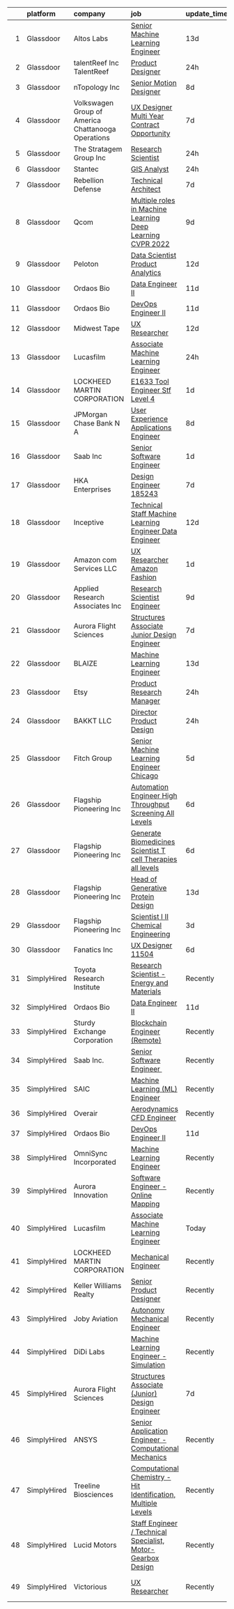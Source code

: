 

|    | platform    | company                                              | job                                                                                                                                                                                                                                                                                                                                                                                                                                                                                                                                                                                                                                                                                                                                                                                                                                                                                                                                                                                                                                                                                                                                                                                                                                                                                                                                  | update_time   | location                       |
|---:|:------------|:-----------------------------------------------------|:-------------------------------------------------------------------------------------------------------------------------------------------------------------------------------------------------------------------------------------------------------------------------------------------------------------------------------------------------------------------------------------------------------------------------------------------------------------------------------------------------------------------------------------------------------------------------------------------------------------------------------------------------------------------------------------------------------------------------------------------------------------------------------------------------------------------------------------------------------------------------------------------------------------------------------------------------------------------------------------------------------------------------------------------------------------------------------------------------------------------------------------------------------------------------------------------------------------------------------------------------------------------------------------------------------------------------------------|:--------------|:-------------------------------|
|  1 | Glassdoor   | Altos Labs                                           | [Senior Machine Learning Engineer](https://www.glassdoor.com/partner/jobListing.htm?pos=121&ao=1136043&s=58&guid=000001812330d660931c4d8e2104eeca&src=GD_JOB_AD&t=SR&vt=w&cs=1_51de5e5e&cb=1654152812471&jobListingId=1007877293610&jrtk=3-0-1g4hj1lkej46g801-1g4hj1lksr0kq800-67e8b9e820604014-)                                                                                                                                                                                                                                                                                                                                                                                                                                                                                                                                                                                                                                                                                                                                                                                                                                                                                                                                                                                                                                    | 13d           | San Francisco, CA              |
|  2 | Glassdoor   | talentReef  Inc    TalentReef                        | [Product Designer](https://www.glassdoor.com/partner/jobListing.htm?pos=113&ao=1136043&s=58&guid=000001812330d660931c4d8e2104eeca&src=GD_JOB_AD&t=SR&vt=w&ea=1&cs=1_320a6294&cb=1654152812471&jobListingId=1007911043927&jrtk=3-0-1g4hj1lkej46g801-1g4hj1lksr0kq800-6a5450d85d0c0818-)                                                                                                                                                                                                                                                                                                                                                                                                                                                                                                                                                                                                                                                                                                                                                                                                                                                                                                                                                                                                                                               | 24h           | Denver, CO                     |
|  3 | Glassdoor   | nTopology Inc                                        | [Senior Motion Designer](https://www.glassdoor.com/partner/jobListing.htm?pos=120&ao=1136043&s=58&guid=000001812330d660931c4d8e2104eeca&src=GD_JOB_AD&t=SR&vt=w&cs=1_36c40aa5&cb=1654152812471&jobListingId=1007890535861&jrtk=3-0-1g4hj1lkej46g801-1g4hj1lksr0kq800-37979c091a76f62f-)                                                                                                                                                                                                                                                                                                                                                                                                                                                                                                                                                                                                                                                                                                                                                                                                                                                                                                                                                                                                                                              | 8d            | New York, NY                   |
|  4 | Glassdoor   | Volkswagen Group of America   Chattanooga Operations | [UX Designer  Multi Year Contract Opportunity ](https://www.glassdoor.com/partner/jobListing.htm?pos=126&ao=1136043&s=58&guid=000001812330d660931c4d8e2104eeca&src=GD_JOB_AD&t=SR&vt=w&cs=1_81b05e58&cb=1654152812472&jobListingId=1007893331255&jrtk=3-0-1g4hj1lkej46g801-1g4hj1lksr0kq800-7fbc0297cae1dc83-)                                                                                                                                                                                                                                                                                                                                                                                                                                                                                                                                                                                                                                                                                                                                                                                                                                                                                                                                                                                                                       | 7d            | Belmont, CA                    |
|  5 | Glassdoor   | The Stratagem Group  Inc                             | [Research Scientist](https://www.glassdoor.com/partner/jobListing.htm?pos=112&ao=1136043&s=58&guid=000001812330d660931c4d8e2104eeca&src=GD_JOB_AD&t=SR&vt=w&cs=1_5f706ff1&cb=1654152812471&jobListingId=1007910164069&jrtk=3-0-1g4hj1lkej46g801-1g4hj1lksr0kq800-b331ae1f868b49f6-)                                                                                                                                                                                                                                                                                                                                                                                                                                                                                                                                                                                                                                                                                                                                                                                                                                                                                                                                                                                                                                                  | 24h           | Aurora, CO                     |
|  6 | Glassdoor   | Stantec                                              | [GIS Analyst](https://www.glassdoor.com/partner/jobListing.htm?pos=124&ao=1136043&s=58&guid=000001812330d660931c4d8e2104eeca&src=GD_JOB_AD&t=SR&vt=w&cs=1_5fe9cec3&cb=1654152812472&jobListingId=1007910179307&jrtk=3-0-1g4hj1lkej46g801-1g4hj1lksr0kq800-8ad48df3a3a816c1-)                                                                                                                                                                                                                                                                                                                                                                                                                                                                                                                                                                                                                                                                                                                                                                                                                                                                                                                                                                                                                                                         | 24h           | Laurel, MD                     |
|  7 | Glassdoor   | Rebellion Defense                                    | [Technical Architect](https://www.glassdoor.com/partner/jobListing.htm?pos=127&ao=1136043&s=58&guid=000001812330d660931c4d8e2104eeca&src=GD_JOB_AD&t=SR&vt=w&cs=1_2f935d04&cb=1654152812472&jobListingId=1007893476393&jrtk=3-0-1g4hj1lkej46g801-1g4hj1lksr0kq800-962b39969fa69237-)                                                                                                                                                                                                                                                                                                                                                                                                                                                                                                                                                                                                                                                                                                                                                                                                                                                                                                                                                                                                                                                 | 7d            | Washington, DC                 |
|  8 | Glassdoor   | Qcom                                                 | [Multiple roles in Machine Learning   Deep Learning  CVPR 2022 ](https://www.glassdoor.com/partner/jobListing.htm?pos=125&ao=1136043&s=58&guid=000001812330d660931c4d8e2104eeca&src=GD_JOB_AD&t=SR&vt=w&cs=1_b6a7989b&cb=1654152812472&jobListingId=1007887421179&jrtk=3-0-1g4hj1lkej46g801-1g4hj1lksr0kq800-263a29d0a34c1717-)                                                                                                                                                                                                                                                                                                                                                                                                                                                                                                                                                                                                                                                                                                                                                                                                                                                                                                                                                                                                      | 9d            | San Diego, CA                  |
|  9 | Glassdoor   | Peloton                                              | [Data Scientist  Product Analytics](https://www.glassdoor.com/partner/jobListing.htm?pos=128&ao=1136043&s=58&guid=000001812330d660931c4d8e2104eeca&src=GD_JOB_AD&t=SR&vt=w&ea=1&cs=1_1a4a3c43&cb=1654152812472&jobListingId=1007880052834&jrtk=3-0-1g4hj1lkej46g801-1g4hj1lksr0kq800-eabf40c176156026-)                                                                                                                                                                                                                                                                                                                                                                                                                                                                                                                                                                                                                                                                                                                                                                                                                                                                                                                                                                                                                              | 12d           | New York, NY                   |
| 10 | Glassdoor   | Ordaos Bio                                           | [Data Engineer II](https://www.glassdoor.com/partner/jobListing.htm?pos=102&ao=1110586&s=58&guid=000001812330d660931c4d8e2104eeca&src=GD_JOB_AD&t=SR&vt=w&cs=1_1869767a&cb=1654152812469&jobListingId=1007881367833&cpc=75B6770C194DCF89&jrtk=3-0-1g4hj1lkej46g801-1g4hj1lksr0kq800-c62a02410510c7f3--6NYlbfkN0DG4ntHtB_rMsnfhgmnSvK2brktLme1L4SiDeJjQ-izrVOLqRJ5-yjEwoYGp-nj3bU03tSGWcQbx1QRG1Xuhy_ThbekGw4tGr4Qacc06uBf4suutqLvGViX8nU6GnZTzkDvyfXyQ4JqZ-hxLsJz9AlbH-91pxkQE6tcXbp_EspQnLKjF2TIjYSuBfKSeOGP4tgV3qat_STBpMW-somLcIikhDG6AS_r7JGS774A5HU4xWEYwsf2njIVtMPt1mpWHsoDBSEhmLaV1V_BIEuiwXxmkNihTLJEpWkGKAUuQ7ID1W11JsvKJg8XVH6vujegEWTIM0jSZdT2Z9zvgA5ABL8qePxrgEqCpcrowO3ib0Wuz3k8m2L6207q7NRRJ6kziyrimxtCu3ofIUo87DNMs8Rknpu1gPyTUSPGAhxdYBWr9tnMHA-vLE6RHqpqDUxgr7Pjq9uOW9IJw6fBf4nKKLq0zJUfw7hcPzMDPZ-PQ-FuVqT7m8UMibe2zpGTqGTfLV9ituwKD3ZtQFadCoJd_R7L38nUfO9MxcfXmolz5FUtUj_VM3RapK3LPsqmS2w0iX7Jz1Z73TP4fJoRiKKyvVFMz7Ri8BQoC38k_iq2DfBuXMTIz_nWrNNgueiy4TWBrBiGM0jomqiFEBz6UY4WZyi4-SuliePxYtmqF4qPPxWpJRXG-U5Y8xmNFLKZzN66QZ8wuCg9b8zQU5lPLp9ZQpvgPde9U4E7PeWCfB68FKbZafNLCq_4eJs4xGa6jCpZ4-QiFyKQTQZahSb_SakdvAMbU0iM27sDPl2P3QXDpAufaBcCBtEWQJvK6WYa9BMcsfYHwkQ2iXvrUW2opuXjaD4eO2EtYQaBS4Swlyhg4chkL5teg-QC-E-yY6fHTSxbw3Ci-mYCjUTRd-cLA68dm25n3sY6evKhj6is2kuPHkdgEYQXUHEw6VV14yVLlKTmqNiB1RafIJZkMA%3D%3D)   | 11d           | New York, NY                   |
| 11 | Glassdoor   | Ordaos Bio                                           | [DevOps Engineer II](https://www.glassdoor.com/partner/jobListing.htm?pos=103&ao=1110586&s=58&guid=000001812330d660931c4d8e2104eeca&src=GD_JOB_AD&t=SR&vt=w&cs=1_c1e45b5b&cb=1654152812469&jobListingId=1007881304475&cpc=9908D8D4413DBB8A&jrtk=3-0-1g4hj1lkej46g801-1g4hj1lksr0kq800-336f48919893bbff--6NYlbfkN0DG4ntHtB_rMsnfhgmnSvK2brktLme1L4SiDeJjQ-izrVOLqRJ5-yjEwoYGp-nj3bU03tSGWcQbx5esdaiPq3Pu6dmOvZKtAdUHdHnjOQXWifv9_AtbO26hTGioWKa43sUIA3G2QbunJUxQQQNUdGMeJxSH5iT_tpeCnglYseFZRqkd-2b0wb1X5X1JNSTHS4_hl3FPuENfpTKqQODLIWcXL8mryoSUEQGaNvL_67Vt0_URi19WnLl3Nafa-pexA8n6L2pQ0wDZpHA3NjqVfsXFTJC2mxSwAG8d90AdDC5x1oA6f3FB4YaZK1NPUVwdRSUQiEqZzRPIGeGFZFh2unayoTF78TVuFj5dGBcrBdBcyvs7QWnF42dGb8DgAKj9BoRexH_rXNAwtWYr05cnZlbYGCYw7bM1jP9sVm9FVANDAVCyRuG4Qj8-eivMKXAbqysOPO4joGbuqhIpqefwLLELxesxvzbwbTmdclKnhxJ62MgDYC_71L_zUjtwoKZDdjcyEbA4FQoNakyjfkyP0KN6mNCxetU-1VLH_bpFIOl61p8RzUr3FyyGJIuViijd35wpHfV44wmPrOZhTdtSFpqId0Y41S9qy_kRKPkAMU0JpLvgAT5WToAZSTY4uwRuGYk16_ffo0fAkRaztLmcWvIrKSwpf_QlBOSZvLHzHM7nW_1k1DiGotgNDH37Njxit_pnj2SsbEJVC660_MCSGqi5FhZYt63gDsMPB0B0dhRvvQ7wHZYMsZ2WksCjmprDSdU5YbIUvHrkar6x-8wVir657vYIsEiwjet233sJhIE2omHJ5fC4CXMlmA4KQspoSoxR_sHQRjSDkJslC0hFpTS1zjPdojYcCeQDSwynoesqS6FOORSylcjPI0ABr0gSEeCoJdAC7ygAG8MlvL4M2__exIbMZhQ9zTZFXTBMcYWyPcsgyp0UY40ziN0P39Ko7dYdUDHco8yqng%3D%3D) | 11d           | New York, NY                   |
| 12 | Glassdoor   | Midwest Tape                                         | [UX Researcher](https://www.glassdoor.com/partner/jobListing.htm?pos=130&ao=1136043&s=58&guid=000001812330d660931c4d8e2104eeca&src=GD_JOB_AD&t=SR&vt=w&ea=1&cs=1_281c5be0&cb=1654152812475&jobListingId=1007880160677&jrtk=3-0-1g4hj1lkej46g801-1g4hj1lksr0kq800-1508ee5c6b3f84c3-)                                                                                                                                                                                                                                                                                                                                                                                                                                                                                                                                                                                                                                                                                                                                                                                                                                                                                                                                                                                                                                                  | 12d           | Holland, OH                    |
| 13 | Glassdoor   | Lucasfilm                                            | [Associate Machine Learning Engineer](https://www.glassdoor.com/partner/jobListing.htm?pos=105&ao=1136043&s=58&guid=000001812330d660931c4d8e2104eeca&src=GD_JOB_AD&t=SR&vt=w&cs=1_07fb08b6&cb=1654152812469&jobListingId=1007909774184&jrtk=3-0-1g4hj1lkej46g801-1g4hj1lksr0kq800-365b1ae98bce8469-)                                                                                                                                                                                                                                                                                                                                                                                                                                                                                                                                                                                                                                                                                                                                                                                                                                                                                                                                                                                                                                 | 24h           | San Francisco, CA              |
| 14 | Glassdoor   | LOCKHEED MARTIN CORPORATION                          | [E1633 Tool Engineer  Stf   Level 4 ](https://www.glassdoor.com/partner/jobListing.htm?pos=108&ao=1136043&s=58&guid=000001812330d660931c4d8e2104eeca&src=GD_JOB_AD&t=SR&vt=w&cs=1_5843762d&cb=1654152812470&jobListingId=1007907634061&jrtk=3-0-1g4hj1lkej46g801-1g4hj1lksr0kq800-6b63e83b03d82390-)                                                                                                                                                                                                                                                                                                                                                                                                                                                                                                                                                                                                                                                                                                                                                                                                                                                                                                                                                                                                                                 | 1d            | Palmdale, CA                   |
| 15 | Glassdoor   | JPMorgan Chase Bank  N A                             | [User Experience   Applications Engineer](https://www.glassdoor.com/partner/jobListing.htm?pos=117&ao=1136043&s=58&guid=000001812330d660931c4d8e2104eeca&src=GD_JOB_AD&t=SR&vt=w&cs=1_bb036cd6&cb=1654152812471&jobListingId=1007890804984&jrtk=3-0-1g4hj1lkej46g801-1g4hj1lksr0kq800-9098bde26e55304b-)                                                                                                                                                                                                                                                                                                                                                                                                                                                                                                                                                                                                                                                                                                                                                                                                                                                                                                                                                                                                                             | 8d            | Apple Valley, CA               |
| 16 | Glassdoor   | Saab Inc                                             | [Senior Software Engineer  ](https://www.glassdoor.com/partner/jobListing.htm?pos=119&ao=1136043&s=58&guid=000001812330d660931c4d8e2104eeca&src=GD_JOB_AD&t=SR&vt=w&cs=1_92c27f60&cb=1654152812471&jobListingId=1007906668474&jrtk=3-0-1g4hj1lkej46g801-1g4hj1lksr0kq800-852065b7880b0916-)                                                                                                                                                                                                                                                                                                                                                                                                                                                                                                                                                                                                                                                                                                                                                                                                                                                                                                                                                                                                                                          | 1d            | New York State                 |
| 17 | Glassdoor   | HKA Enterprises                                      | [Design Engineer 185243](https://www.glassdoor.com/partner/jobListing.htm?pos=101&ao=1110586&s=58&guid=000001812330d660931c4d8e2104eeca&src=GD_JOB_AD&t=SR&vt=w&ea=1&cs=1_5bb6e13f&cb=1654152812469&jobListingId=1007892467930&cpc=292036AD7E8A5303&jrtk=3-0-1g4hj1lkej46g801-1g4hj1lksr0kq800-fe97b052e17de859--6NYlbfkN0D2Zbx9XuZiwQ79GU-6D-_G_OF5jUrh-BR5XA-QHW_xVFUt0QWVNGr_bA4MiO56m0Mzqr1cb3QAfitC3gh3pb00V-oR0yY35E0N180RjrFVizEgrAA2HwlSVy1Bpo-bJ2nBWYMzGJ4-gWRxXRvNY7CWJOngnYx-4hHwSKDfB8ayHJe8IzYg9mKoOxaHJxuvU4TpzpZGfF2ROMlOh5FXhpq8O0oxsxaWlRPqCxjgG3eRRorbGusr7-0ICZb4pDyx46Y6tF2jAw5roAbNV9cLwnMeTbSdo29D-kYltkuXKDTC1dKj9ZVr77CSamf4cxRFNzLEWAaU65ElPBV55spkhWazhBL8c3Xum8av7QQrBc1AB5zc2MsAeswDrEbZfbcI9UbDjimMoRbce66vf6FEj4bp-kfbE3HVd09Alx4hSy-6U1cCDMrIcSqCE6fdWZZOHiEdSNSlz-_ns4s3gXrIO6OckHUiUjVmXTfhUjao7GY6HXkOXI_0gMb5pe12KtJ1TNY8eMeyc3XkRg%3D%3D)                                                                                                                                                                                                                                                                                                                                                                                                                                                        | 7d            | Windsor Locks, CT              |
| 18 | Glassdoor   | Inceptive                                            | [Technical Staff   Machine Learning Engineer   Data Engineer](https://www.glassdoor.com/partner/jobListing.htm?pos=109&ao=1136043&s=58&guid=000001812330d660931c4d8e2104eeca&src=GD_JOB_AD&t=SR&vt=w&ea=1&cs=1_fca30d20&cb=1654152812470&jobListingId=1007879798626&jrtk=3-0-1g4hj1lkej46g801-1g4hj1lksr0kq800-df5bd3d392a6c30c-)                                                                                                                                                                                                                                                                                                                                                                                                                                                                                                                                                                                                                                                                                                                                                                                                                                                                                                                                                                                                    | 12d           | Remote                         |
| 19 | Glassdoor   | Amazon com Services LLC                              | [UX Researcher  Amazon Fashion](https://www.glassdoor.com/partner/jobListing.htm?pos=115&ao=1136043&s=58&guid=000001812330d660931c4d8e2104eeca&src=GD_JOB_AD&t=SR&vt=w&cs=1_01578e5a&cb=1654152812471&jobListingId=1007906446019&jrtk=3-0-1g4hj1lkej46g801-1g4hj1lksr0kq800-aaac2034b10db92c-)                                                                                                                                                                                                                                                                                                                                                                                                                                                                                                                                                                                                                                                                                                                                                                                                                                                                                                                                                                                                                                       | 1d            | Austin, TX                     |
| 20 | Glassdoor   | Applied Research Associates  Inc                     | [Research Scientist Engineer](https://www.glassdoor.com/partner/jobListing.htm?pos=110&ao=1136043&s=58&guid=000001812330d660931c4d8e2104eeca&src=GD_JOB_AD&t=SR&vt=w&cs=1_af0b035a&cb=1654152812470&jobListingId=1007886296275&jrtk=3-0-1g4hj1lkej46g801-1g4hj1lksr0kq800-0f68a5ae031575e7-)                                                                                                                                                                                                                                                                                                                                                                                                                                                                                                                                                                                                                                                                                                                                                                                                                                                                                                                                                                                                                                         | 9d            | Randolph, VT                   |
| 21 | Glassdoor   | Aurora Flight Sciences                               | [Structures Associate  Junior  Design Engineer](https://www.glassdoor.com/partner/jobListing.htm?pos=104&ao=1136043&s=58&guid=000001812330d660931c4d8e2104eeca&src=GD_JOB_AD&t=SR&vt=w&cs=1_18ea0110&cb=1654152812469&jobListingId=1007892617975&jrtk=3-0-1g4hj1lkej46g801-1g4hj1lksr0kq800-ea6056ace61b396f-)                                                                                                                                                                                                                                                                                                                                                                                                                                                                                                                                                                                                                                                                                                                                                                                                                                                                                                                                                                                                                       | 7d            | Lucerne, CA                    |
| 22 | Glassdoor   | BLAIZE                                               | [Machine Learning Engineer](https://www.glassdoor.com/partner/jobListing.htm?pos=111&ao=1136043&s=58&guid=000001812330d660931c4d8e2104eeca&src=GD_JOB_AD&t=SR&vt=w&cs=1_7c945c6e&cb=1654152812471&jobListingId=1007877424181&jrtk=3-0-1g4hj1lkej46g801-1g4hj1lksr0kq800-a5f863805c5291c0-)                                                                                                                                                                                                                                                                                                                                                                                                                                                                                                                                                                                                                                                                                                                                                                                                                                                                                                                                                                                                                                           | 13d           | Cary, NC                       |
| 23 | Glassdoor   | Etsy                                                 | [Product Research Manager](https://www.glassdoor.com/partner/jobListing.htm?pos=116&ao=1136043&s=58&guid=000001812330d660931c4d8e2104eeca&src=GD_JOB_AD&t=SR&vt=w&cs=1_03206963&cb=1654152812471&jobListingId=1007911569083&jrtk=3-0-1g4hj1lkej46g801-1g4hj1lksr0kq800-ff23b153c5085639-)                                                                                                                                                                                                                                                                                                                                                                                                                                                                                                                                                                                                                                                                                                                                                                                                                                                                                                                                                                                                                                            | 24h           | Brooklyn, NY                   |
| 24 | Glassdoor   | BAKKT LLC                                            | [Director  Product Design](https://www.glassdoor.com/partner/jobListing.htm?pos=129&ao=1136043&s=58&guid=000001812330d660931c4d8e2104eeca&src=GD_JOB_AD&t=SR&vt=w&cs=1_57a2cf51&cb=1654152812472&jobListingId=1007911110688&jrtk=3-0-1g4hj1lkej46g801-1g4hj1lksr0kq800-c12fb30d58cb3cce-)                                                                                                                                                                                                                                                                                                                                                                                                                                                                                                                                                                                                                                                                                                                                                                                                                                                                                                                                                                                                                                            | 24h           | Phoenix, NY                    |
| 25 | Glassdoor   | Fitch Group                                          | [Senior Machine Learning Engineer  Chicago](https://www.glassdoor.com/partner/jobListing.htm?pos=122&ao=1136043&s=58&guid=000001812330d660931c4d8e2104eeca&src=GD_JOB_AD&t=SR&vt=w&cs=1_440508b4&cb=1654152812472&jobListingId=1007898952506&jrtk=3-0-1g4hj1lkej46g801-1g4hj1lksr0kq800-272f96487c6a4766-)                                                                                                                                                                                                                                                                                                                                                                                                                                                                                                                                                                                                                                                                                                                                                                                                                                                                                                                                                                                                                           | 5d            | Chicago, IL                    |
| 26 | Glassdoor   | Flagship Pioneering  Inc                             | [Automation Engineer  High Throughput Screening  All Levels ](https://www.glassdoor.com/partner/jobListing.htm?pos=106&ao=1136043&s=58&guid=000001812330d660931c4d8e2104eeca&src=GD_JOB_AD&t=SR&vt=w&cs=1_7d7c2f47&cb=1654152812470&jobListingId=1007895545949&jrtk=3-0-1g4hj1lkej46g801-1g4hj1lksr0kq800-e0f244bba9fda257-)                                                                                                                                                                                                                                                                                                                                                                                                                                                                                                                                                                                                                                                                                                                                                                                                                                                                                                                                                                                                         | 6d            | Boston, MA                     |
| 27 | Glassdoor   | Flagship Pioneering  Inc                             | [Generate Biomedicines  Scientist  T cell Therapies  all levels ](https://www.glassdoor.com/partner/jobListing.htm?pos=107&ao=1136043&s=58&guid=000001812330d660931c4d8e2104eeca&src=GD_JOB_AD&t=SR&vt=w&ea=1&cs=1_0d2cf811&cb=1654152812470&jobListingId=1007895776237&jrtk=3-0-1g4hj1lkej46g801-1g4hj1lksr0kq800-d61dc4e47a827a19-)                                                                                                                                                                                                                                                                                                                                                                                                                                                                                                                                                                                                                                                                                                                                                                                                                                                                                                                                                                                                | 6d            | Boston, MA                     |
| 28 | Glassdoor   | Flagship Pioneering  Inc                             | [Head of Generative Protein Design](https://www.glassdoor.com/partner/jobListing.htm?pos=118&ao=1136043&s=58&guid=000001812330d660931c4d8e2104eeca&src=GD_JOB_AD&t=SR&vt=w&cs=1_2346c242&cb=1654152812471&jobListingId=1007876881523&jrtk=3-0-1g4hj1lkej46g801-1g4hj1lksr0kq800-6fc28dd63ad3ba0c-)                                                                                                                                                                                                                                                                                                                                                                                                                                                                                                                                                                                                                                                                                                                                                                                                                                                                                                                                                                                                                                   | 13d           | Cambridge, MA                  |
| 29 | Glassdoor   | Flagship Pioneering  Inc                             | [Scientist I II  Chemical Engineering](https://www.glassdoor.com/partner/jobListing.htm?pos=114&ao=1136043&s=58&guid=000001812330d660931c4d8e2104eeca&src=GD_JOB_AD&t=SR&vt=w&ea=1&cs=1_ea53f677&cb=1654152812471&jobListingId=1007900532810&jrtk=3-0-1g4hj1lkej46g801-1g4hj1lksr0kq800-91ef91bc5330be86-)                                                                                                                                                                                                                                                                                                                                                                                                                                                                                                                                                                                                                                                                                                                                                                                                                                                                                                                                                                                                                           | 3d            | Boston, MA                     |
| 30 | Glassdoor   | Fanatics Inc                                         | [UX Designer    11504](https://www.glassdoor.com/partner/jobListing.htm?pos=123&ao=1136043&s=58&guid=000001812330d660931c4d8e2104eeca&src=GD_JOB_AD&t=SR&vt=w&cs=1_d5552eac&cb=1654152812472&jobListingId=1007895831096&jrtk=3-0-1g4hj1lkej46g801-1g4hj1lksr0kq800-add5d0e7e691f44f-)                                                                                                                                                                                                                                                                                                                                                                                                                                                                                                                                                                                                                                                                                                                                                                                                                                                                                                                                                                                                                                                | 6d            | Remote                         |
| 31 | SimplyHired | Toyota Research Institute                            | [Research Scientist - Energy and Materials](https://www.simplyhired.com/job/BoI-y7VTdci7X-QW4wncS-aEDJrPpz_oMBpUBhmJ2GYUuiMx__zlrA?q=generative+engineer)                                                                                                                                                                                                                                                                                                                                                                                                                                                                                                                                                                                                                                                                                                                                                                                                                                                                                                                                                                                                                                                                                                                                                                            | Recently      | Los Altos, CA                  |
| 32 | SimplyHired | Ordaos Bio                                           | [Data Engineer II](https://www.simplyhired.com/job/VCPKKm8Ut_7VCp4VfJAAtV760ygqviDFgZ91vPfY0Tu_P5lUwYaPng?q=generative+engineer)                                                                                                                                                                                                                                                                                                                                                                                                                                                                                                                                                                                                                                                                                                                                                                                                                                                                                                                                                                                                                                                                                                                                                                                                     | 11d           | New York, NY                   |
| 33 | SimplyHired | Sturdy Exchange Corporation                          | [Blockchain Engineer (Remote)](https://www.simplyhired.com/job/EX4Tprg-Br7x4iaHJdOtyCi3WWTkQ9XlnoiScmX_0mHqKpcQzAvCeg?q=generative+engineer)                                                                                                                                                                                                                                                                                                                                                                                                                                                                                                                                                                                                                                                                                                                                                                                                                                                                                                                                                                                                                                                                                                                                                                                         | Recently      | Remote                         |
| 34 | SimplyHired | Saab Inc.                                            | [Senior Software Engineer ﻿](https://www.simplyhired.com/job/XGxxSbi_pQmghBTdNfKG3BCaBxwKkfnYwjhpRjm-rIVPcxLAmzaDCg?q=generative+engineer)                                                                                                                                                                                                                                                                                                                                                                                                                                                                                                                                                                                                                                                                                                                                                                                                                                                                                                                                                                                                                                                                                                                                                                                           | Recently      | Remote                         |
| 35 | SimplyHired | SAIC                                                 | [Machine Learning (ML) Engineer](https://www.simplyhired.com/job/Tub8Xf_WGjA-5QOm12xen5rMMzm82m4WOypaNDAnZTp1Lz0EtRr-6Q?q=generative+engineer)                                                                                                                                                                                                                                                                                                                                                                                                                                                                                                                                                                                                                                                                                                                                                                                                                                                                                                                                                                                                                                                                                                                                                                                       | Recently      | Chantilly, VA                  |
| 36 | SimplyHired | Overair                                              | [Aerodynamics CFD Engineer](https://www.simplyhired.com/job/sSzyGVSetYpz2_ks455OqIXxTgYhgx4rFC1ssgferxkbURM4E9BsSg?q=generative+engineer)                                                                                                                                                                                                                                                                                                                                                                                                                                                                                                                                                                                                                                                                                                                                                                                                                                                                                                                                                                                                                                                                                                                                                                                            | Recently      | Santa Ana, CA                  |
| 37 | SimplyHired | Ordaos Bio                                           | [DevOps Engineer II](https://www.simplyhired.com/job/-EixE0zo7N7VdLa992z23aFz6qtUUkFczlkN5ZXIFpAUv-v3wOxmzg?q=generative+engineer)                                                                                                                                                                                                                                                                                                                                                                                                                                                                                                                                                                                                                                                                                                                                                                                                                                                                                                                                                                                                                                                                                                                                                                                                   | 11d           | New York, NY                   |
| 38 | SimplyHired | OmniSync Incorporated                                | [Machine Learning Engineer](https://www.simplyhired.com/job/Ms1rUOOkPUDsS74FgK92f7jngW4kzHcHoT7F_OvtjO8xRlfiq_mzCQ?q=generative+engineer)                                                                                                                                                                                                                                                                                                                                                                                                                                                                                                                                                                                                                                                                                                                                                                                                                                                                                                                                                                                                                                                                                                                                                                                            | Recently      | San Diego, CA                  |
| 39 | SimplyHired | Aurora Innovation                                    | [Software Engineer - Online Mapping](https://www.simplyhired.com/job/Jpw86CODnDpVuJ4YUkYfd7ufjPxFs8ySsQgmSOVRH5aRgKeEQdzSJg?q=generative+engineer)                                                                                                                                                                                                                                                                                                                                                                                                                                                                                                                                                                                                                                                                                                                                                                                                                                                                                                                                                                                                                                                                                                                                                                                   | Recently      | Mountain View, CA +2 locations |
| 40 | SimplyHired | Lucasfilm                                            | [Associate Machine Learning Engineer](https://www.simplyhired.com/job/XJTtzorP-cvC9W-T4C3Nbsj0BMgIlQp6ZwvKdhPLZqUll3uPYTuIAQ?q=generative+engineer)                                                                                                                                                                                                                                                                                                                                                                                                                                                                                                                                                                                                                                                                                                                                                                                                                                                                                                                                                                                                                                                                                                                                                                                  | Today         | San Francisco, CA              |
| 41 | SimplyHired | LOCKHEED MARTIN CORPORATION                          | [Mechanical Engineer](https://www.simplyhired.com/job/DrdYSViEOJmm8VeD-CAIA2QkqGdQTsm45767GHFQXICe0v2HYKc4dg?q=generative+engineer)                                                                                                                                                                                                                                                                                                                                                                                                                                                                                                                                                                                                                                                                                                                                                                                                                                                                                                                                                                                                                                                                                                                                                                                                  | Recently      | Liverpool, NY                  |
| 42 | SimplyHired | Keller Williams Realty                               | [Senior Product Designer](https://www.simplyhired.com/job/j0nyWMRNxtcQstMHVo3bfqDjeJws-b_GqlnSDyYB7lIYlZcptTnnBQ?q=generative+engineer)                                                                                                                                                                                                                                                                                                                                                                                                                                                                                                                                                                                                                                                                                                                                                                                                                                                                                                                                                                                                                                                                                                                                                                                              | Recently      | Remote                         |
| 43 | SimplyHired | Joby Aviation                                        | [Autonomy Mechanical Engineer](https://www.simplyhired.com/job/MedH1XSy4p1Cab5dMj0BimAlj2THoDhJ_gShkX0RGRmkzvNM5RV0Gg?q=generative+engineer)                                                                                                                                                                                                                                                                                                                                                                                                                                                                                                                                                                                                                                                                                                                                                                                                                                                                                                                                                                                                                                                                                                                                                                                         | Recently      | Santa Cruz, CA                 |
| 44 | SimplyHired | DiDi Labs                                            | [Machine Learning Engineer - Simulation](https://www.simplyhired.com/job/0FIFJ4YUalf3s40eXZAFHstJJzH20E2rQROkdnoUTMS249LqvIcPrw?q=generative+engineer)                                                                                                                                                                                                                                                                                                                                                                                                                                                                                                                                                                                                                                                                                                                                                                                                                                                                                                                                                                                                                                                                                                                                                                               | Recently      | Mountain View, CA              |
| 45 | SimplyHired | Aurora Flight Sciences                               | [Structures Associate (Junior) Design Engineer](https://www.simplyhired.com/job/Rz-tDDTsdh-OWS--OS0dHLPm4FV0eWPXEQ92bGL7sXoxlLzdEslnEg?q=generative+engineer)                                                                                                                                                                                                                                                                                                                                                                                                                                                                                                                                                                                                                                                                                                                                                                                                                                                                                                                                                                                                                                                                                                                                                                        | 7d            | Lucerne, CA                    |
| 46 | SimplyHired | ANSYS                                                | [Senior Application Engineer - Computational Mechanics](https://www.simplyhired.com/job/VUvHEQESYkRNe2g3tJ_Uihxe-6Qae_kl-9eegS1oCb-uMqrbdOuaSw?q=generative+engineer)                                                                                                                                                                                                                                                                                                                                                                                                                                                                                                                                                                                                                                                                                                                                                                                                                                                                                                                                                                                                                                                                                                                                                                | Recently      | Ann Arbor, MI                  |
| 47 | SimplyHired | Treeline Biosciences                                 | [Computational Chemistry - Hit Identification, Multiple Levels](https://www.simplyhired.com/job/QeLjqhtQTGEpfkM5paWbQ46ne50XCEJE7UtUnJmz5lgxGLExd8iBaQ?q=generative+engineer)                                                                                                                                                                                                                                                                                                                                                                                                                                                                                                                                                                                                                                                                                                                                                                                                                                                                                                                                                                                                                                                                                                                                                        | Recently      | San Diego, CA                  |
| 48 | SimplyHired | Lucid Motors                                         | [Staff Engineer / Technical Specialist, Motor-Gearbox Design](https://www.simplyhired.com/job/OsazcEqJL8JDMrCdq8spV6ORZinY7K4lDYxXTUCjUferRrYVpDkz8g?q=generative+engineer)                                                                                                                                                                                                                                                                                                                                                                                                                                                                                                                                                                                                                                                                                                                                                                                                                                                                                                                                                                                                                                                                                                                                                          | Recently      | Newark, CA                     |
| 49 | SimplyHired | Victorious                                           | [UX Researcher](https://www.simplyhired.com/job/wM1mSVIuxP0arBEEKEw8upAoF8Xe5Acczq07ovKTO2SmSKpOzI99eA?q=generative+engineer)                                                                                                                                                                                                                                                                                                                                                                                                                                                                                                                                                                                                                                                                                                                                                                                                                                                                                                                                                                                                                                                                                                                                                                                                        | Recently      | San Francisco, CA              |